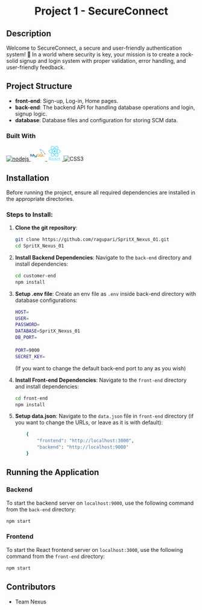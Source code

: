 <div align="center">
<h1 align="center">Project 1 - SecureConnect</h1>
</div>

## Description
Welcome to SecureConnect, a secure and user-friendly authentication system! 🚀 In a world where
security is key, your mission is to create a rock-solid signup and login system with proper validation,
error handling, and user-friendly feedback.

## Project Structure
- **front-end**: Sign-up, Log-in, Home pages.
- **back-end**: The backend API for handling database operations and login, signup logic.
- **database**: Database files and configuration for storing SCM data.

### Built With
<a href="https://nodejs.org" target="_blank" rel="noreferrer"> <img src="https://upload.wikimedia.org/wikipedia/commons/thumb/d/d9/Node.js_logo.svg/2560px-Node.js_logo.svg.png" alt="nodejs" height="40"/> </a>
<a href="https://www.mysql.com/" target="_blank" rel="noreferrer"> <img src="https://raw.githubusercontent.com/devicons/devicon/master/icons/mysql/mysql-original-wordmark.svg" alt="mysql" width="40" height="40"/> </a>
<a href="https://reactjs.org/" target="_blank" rel="noreferrer"> <img src="https://raw.githubusercontent.com/devicons/devicon/master/icons/react/react-original-wordmark.svg" alt="react" width="40" height="40"/> </a>
<img src="https://www.svgrepo.com/show/349330/css3.svg" alt="CSS3" width="40" />
   
## Installation

Before running the project, ensure all required dependencies are installed in the appropriate directories.

### Steps to Install:
1. **Clone the git repository**:
    ```bash
    git clone https://github.com/ragupari/SpritX_Nexus_01.git
    cd SpritX_Nexus_01
    ```
2. **Install Backend Dependencies**:
    Navigate to the `back-end` directory and install dependencies:
    ```bash
    cd customer-end
    npm install
    ```
2. **Setup .env file**:
    Create an env file as `.env` inside back-end directory with database configurations:
    ```bash
    HOST=
    USER=
    PASSWORD=
    DATABASE=SpritX_Nexus_01
    DB_PORT=

    PORT=9000
    SECRET_KEY=
    ```
    (If you want to change the default back-end port to any as you wish)

3. **Install Front-end Dependencies**:
    Navigate to the `front-end` directory and install dependencies:
    ```bash
    cd front-end
    npm install
    ```
4. **Setup data.json**:
    Navigate to the `data.json` file in `front-end` directory (if you want to change the URLs, or leave as it is with default):
    ```bash
        {
            "frontend": "http://localhost:3000",
            "backend": "http://localhost:9000"  
        }
    ```
## Running the Application


### Backend
To start the backend server on `localhost:9000`, use the following command from the `back-end` directory:
```bash
npm start
```

### Frontend
To start the React frontend server on `localhost:3000`, use the following command from the `front-end` directory:
```bash
npm start
```

## Contributors
- Team Nexus
